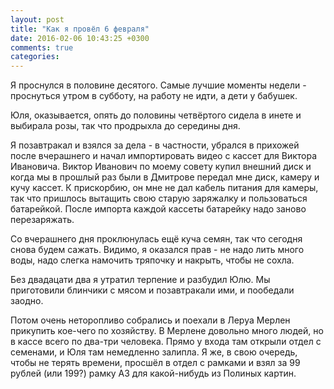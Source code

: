 ```yaml
---
layout: post
title: "Как я провёл 6 февраля"
date: 2016-02-06 10:43:25 +0300
comments: true
categories: 
---
```

Я проснулся в половине десятого. Самые лучшие моменты недели - проснуться утром в субботу, на работу не идти, а дети у бабушек.

Юля, оказывается, опять до половины четвёртого сидела в инете и выбирала розы, так что продрыхла до середины дня.

Я позавтракал и взялся за дела - в частности, убрался в прихожей после вчерашнего и начал импортировать видео с кассет для Виктора Ивановича. Виктор Иванович по моему совету купил внешний диск и когда мы в прошлый раз были в Дмитрове передал мне диск, камеру и кучу кассет. К прискорбию, он мне не дал кабель питания для камеры, так что пришлось вытащить свою старую заряжалку и пользоваться батарейкой. После импорта каждой кассеты батарейку надо заново перезаряжать.

Со вчерашнего дня проклюнулась ещё куча семян, так что сегодня снова будем сажать. Видимо, я оказался прав - не надо лить много воды, надо слегка намочить тряпочку и накрыть, чтобы не сохла.

Без двадацати два я утратил терпение и разбудил Юлю. Мы приготовили блинчики с мясом и позавтракали ими, и пообедали заодно.

Потом очень неторопливо собрались и поехали в Леруа Мерлен прикупить кое-чего по хозяйству. В Мерлене довольно много людей, но в кассе всего по два-три человека. Прямо у входа там открыли отдел с семенами, и Юля там немедленно залипла. Я же, в свою очередь, чтобы не терять времени, просшёл в отдел с рамками и взял за 99 рублей (или 199?) рамку А3 для какой-нибудь из Полиных картин.

